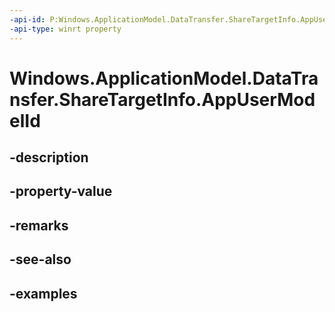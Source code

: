 ```yaml
---
-api-id: P:Windows.ApplicationModel.DataTransfer.ShareTargetInfo.AppUserModelId
-api-type: winrt property
---
```


<!-- Property syntax.
public string AppUserModelId { get; }
-->

# Windows.ApplicationModel.DataTransfer.ShareTargetInfo.AppUserModelId

## -description

## -property-value

## -remarks

## -see-also

## -examples

